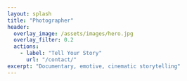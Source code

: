 ```yaml
---
layout: splash
title: "Photographer"
header:
  overlay_image: /assets/images/hero.jpg
  overlay_filter: 0.2
  actions:
    - label: "Tell Your Story"
      url: "/contact/"
excerpt: "Documentary, emotive, cinematic storytelling"
---
```

